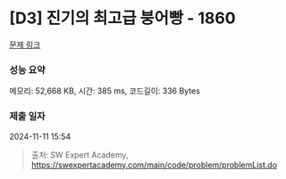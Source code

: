 # [D3] 진기의 최고급 붕어빵 - 1860 

[문제 링크](https://swexpertacademy.com/main/code/problem/problemDetail.do?contestProbId=AV5LsaaqDzYDFAXc) 

### 성능 요약

메모리: 52,668 KB, 시간: 385 ms, 코드길이: 336 Bytes

### 제출 일자

2024-11-11 15:54



> 출처: SW Expert Academy, https://swexpertacademy.com/main/code/problem/problemList.do